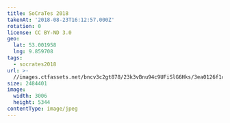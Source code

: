 ```yaml
---
title: SoCraTes 2018
takenAt: '2018-08-23T16:12:57.000Z'
rotation: 0
license: CC BY-ND 3.0
geo:
  lat: 53.001958
  lng: 9.859708
tags:
  - socrates2018
url: >-
  //images.ctfassets.net/bncv3c2gt878/23k3vBnu94c9UFiSlG6Hks/3ea0126f1c8c83e125e4ae799ed2759c/socrates-2018_44354352122_o
size: 2484401
image:
  width: 3006
  height: 5344
contentType: image/jpeg
---
```


